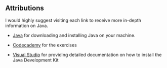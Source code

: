 ## Attributions

I would highly suggest visiting each link to receive more in-depth information on Java.

* [Java](https://www.java.com/en/) for downloading and installing Java on your machine.

* [Codecademy](https://www.codecademy.com/learn/java-introduction) for the exercises

* [Visual Studio](https://code.visualstudio.com/docs/languages/java) for providing detailed documentation on how to install the Java Development Kit